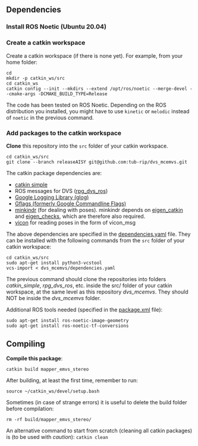 ## Dependencies

### Install ROS Noetic (Ubuntu 20.04)

### Create a catkin workspace

Create a catkin workspace (if there is none yet). For example, from your home folder:

	cd
	mkdir -p catkin_ws/src
	cd catkin_ws
	catkin config --init --mkdirs --extend /opt/ros/noetic --merge-devel --cmake-args -DCMAKE_BUILD_TYPE=Release

The code has been tested on ROS Noetic. Depending on the ROS distribution you installed, you might have to use `kinetic` or `melodic` instead of `noetic` in the previous command.

### Add packages to the catkin workspace

**Clone** this repository into the `src` folder of your catkin workspace.

	cd catkin_ws/src
	git clone --branch releaseAISY git@github.com:tub-rip/dvs_mcemvs.git

The catkin package dependencies are:
- [catkin simple](https://github.com/catkin/catkin_simple)
- ROS messages for DVS ([rpg_dvs_ros](https://github.com/uzh-rpg/rpg_dvs_ros))
- [Google Logging Library (glog)](https://github.com/catkin/catkin_simple.git)
- [Gflags (formerly Google Commandline Flags)](https://github.com/ethz-asl/gflags_catkin)
- [minkindr](https://github.com/ethz-asl/minkindr) (for dealing with poses). minkindr depends on [eigen_catkin](https://github.com/ethz-asl/eigen_catkin.git) and [eigen_checks](https://github.com/ethz-asl/eigen_checks.git), which are therefore also required.
- [vicon](https://github.com/KumarRobotics/vicon) for reading poses in the form of vicon_msg

The above dependencies are specified in the [dependencies.yaml](dependencies.yaml) file. They can be installed with the following commands from the `src` folder of your catkin workspace:

	cd catkin_ws/src
	sudo apt-get install python3-vcstool
	vcs-import < dvs_mcemvs/dependencies.yaml

The previous command should clone the repositories into folders *catkin_simple*, *rpg_dvs_ros*, etc. inside the src/ folder of your catkin workspace, at the same level as this repository *dvs_mcemvs*. They should NOT be inside the *dvs_mcemvs* folder.

Additional ROS tools needed (specified in the [package.xml](package.xml) file):

	sudo apt-get install ros-noetic-image-geometry
	sudo apt-get install ros-noetic-tf-conversions

## Compiling

**Compile this package**:

	catkin build mapper_emvs_stereo
	
After building, at least the first time, remember to run:

	source ~/catkin_ws/devel/setup.bash

Sometimes (in case of strange errors) it is useful to delete the build folder before compilation:

	rm -rf build/mapper_emvs_stereo/

An alternative command to start from scratch (cleaning all catkin packages) is (to be used with *caution*): `catkin clean`
